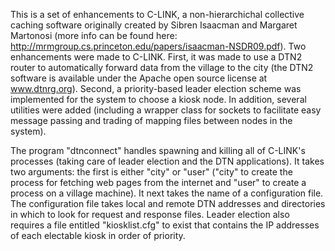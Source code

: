 This is a set of enhancements to C-LINK, a non-hierarchichal collective caching software originally created by Sibren Isaacman and Margaret Martonosi (more info can be found here: http://mrmgroup.cs.princeton.edu/papers/isaacman-NSDR09.pdf).  Two enhancements were made to C-LINK. First, it was made to use a DTN2 router to automatically forward data from the village to the city (the DTN2 software is available under the Apache open source license at www.dtnrg.org).  Second, a priority-based leader election scheme was implemented for the system to choose a kiosk node.  In addition, several utilities were added (including a wrapper class for sockets to facilitate easy message passing and trading of mapping files between nodes in the system).

The program "dtnconnect" handles spawning and killing all of C-LINK's processes (taking care of leader election and the DTN applications).  It takes two arguments: the first is either "city" or "user" ("city" to create the process for fetching web pages from the internet and "user" to create a process on a village machine).  It next takes the name of a configuration file.  The configuration file takes local and remote DTN addresses and directories in which to look for request and response files.  Leader election also requires a file entitled "kiosklist.cfg" to exist that contains the IP addresses of each electable kiosk in order of priority.
